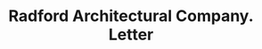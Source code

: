 ---
doi: 10.7916/D81V6S16
date_other: '1909'
date_other_textual: '1909'
form: correspondence
genre:
- Letters (correspondence)
name:
- Radford Architectural Company
object_in_context_url: https://biggert.cul.columbia.edu/items/view/ave_biggert_00236
subject_hierarchical_geographic:
- Chicago, Illinois, United States
subject_name:
- Radford Architectural Company
title: Radford Architectural Company. Letter
sort_title: Radford Architectural Company. Letter
call_number: ave_biggert_00236
coordinates:
- 41.83694444444445,-87.68472222222222
pid: ave_biggert_00236
identifiers: ave_biggert_00236
thumbnail: https://derivativo-3.library.columbia.edu/iiif/2/ldpd:345078/full/!256,256/0/native.jpg
permalink: "/biggert/ave_biggert_00236/"
layout: iiif-image-page
---